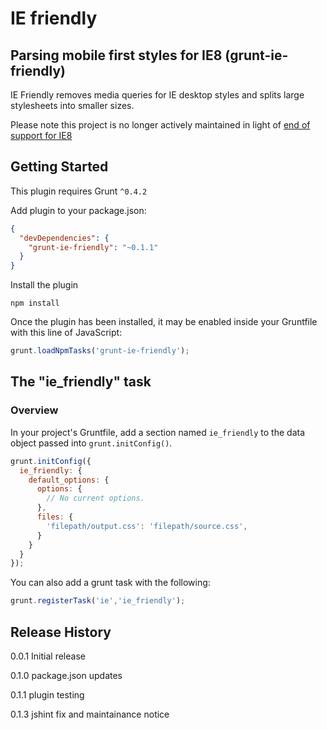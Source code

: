 # IE friendly
## Parsing mobile first styles for IE8 (grunt-ie-friendly)

IE Friendly removes media queries for IE desktop styles and splits large stylesheets into smaller sizes.

Please note this project is no longer actively maintained in light of [end of support for IE8](https://www.microsoft.com/en-us/WindowsForBusiness/End-of-IE-support)

## Getting Started
This plugin requires Grunt `^0.4.2`

Add plugin to your package.json:

```json
{
  "devDependencies": {
    "grunt-ie-friendly": "~0.1.1"
  }
}
```

Install the plugin

```
npm install
```

Once the plugin has been installed, it may be enabled inside your Gruntfile with this line of JavaScript:

```js
grunt.loadNpmTasks('grunt-ie-friendly');
```

## The "ie_friendly" task

### Overview
In your project's Gruntfile, add a section named `ie_friendly` to the data object passed into `grunt.initConfig()`.

```js
grunt.initConfig({
  ie_friendly: {
    default_options: {
      options: {
        // No current options.
      },
      files: {
        'filepath/output.css': 'filepath/source.css',
      }
    }
  }
});
```
You can also add a grunt task with the following:

```js
grunt.registerTask('ie','ie_friendly');
```



## Release History
0.0.1 Initial release

0.1.0 package.json updates

0.1.1 plugin testing

0.1.3 jshint fix and maintainance notice
